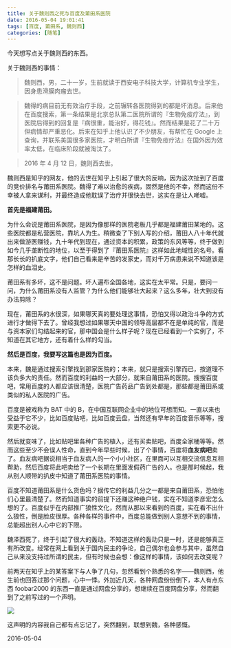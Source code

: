 ```yaml
---
title: 关于魏则西之死与百度及莆田系医院
date: 2016-05-04 19:01:41
tags: [百度, 莆田系, 魏则西]
categories: [随笔]
---
```


今天想写点关于魏则西的东西。

关于魏则西的事情：

> 魏则西，男，二十一岁，生前就读于西安电子科技大学，计算机专业学生，因身患滑膜肉瘤去世。

> 魏得的病目前无有效治疗手段，之前辗转各医院得到的都是坏消息。后来他在百度搜索，第一条结果是北京总队第二医院所谓的『生物免疫疗法』，到医院后得到的回复是『病很重，能治好，得花钱』。然而结果是花了二十万但病情却严重恶化。后来在知乎上他认识了不少朋友，有帮忙在 Google 上查询，并联系美国很多家医院，才明白所谓『生物免疫疗法』在国外因为效率太低，在临床阶段就被淘汰了。

> 2016 年 4 月 12 日，魏则西去世。

魏则西是知乎的网友，他的去世在知乎上引起了很大的反响，因为这次扯到了百度的竞价排名与莆田系医院。魏得了难以治愈的疾病，固然是他的不幸，然而这份不幸被人拿来谋利，并最终造成他耽误了治疗并很快去世，这实在是让人唏嘘。


<!-- more -->

**首先是福建莆田。**

为什么会说是莆田系医院，是因为像那样的医院老板几乎都是福建莆田某地的。这些医院都是私营医院，靠坑人为生。稍微查了下别人写的介绍，莆田人八十年代就出来做游医赚钱，九十年代到现在，通过资本的积累，政策的东风等等，终于做到如今几乎垄断性的地位，以至于得到了『莆田系医院』这样如此地域性的名号。看那长长的扒底文字，他们自己看来是辛苦的发家史，而对千万病患来说不知道该是怎样的血泪史。

莆田系有多坏，这不是问题。坏人遍布全国各地，这实在太平常。只是，要问一问，为什么莆田系没有人监管？为什么他们能够壮大起来？这么多年，壮大到没有办法剪除？

现在，莆田系的水很深，如果哪天真的要处理这事情，恐怕又得以政治斗争的方式进行才做得下去了。曾经我想过如果哪天中国的领导高层都不在是单纯的官，而是与资本家们勾结起来的官，那中国会是什么样子呢？现在已经看到一个实例了，不知道在其它地方，还有着什么样的勾当。

**然后是百度，我要写这篇也是因为百度。**

本来，魏是通过搜索引擎找到那家医院的；本来，就只是搜索引擎而已，按道理不该负多大的责任。然而百度的利益的一大部分，就来自莆田系的医院。搜搜百度吧，常用百度的人都应该很清楚，医院广告药品广告到处都是，那些都是莆田系或类似的私人医院的广告。

百度是被戏称为 BAT 中的 B，在中国互联网企业中的地位可想而知。一直以来也受益于它不少，比如百度贴吧，比如百度云盘，当然还有早年的百度音乐等等，搜索更不必说。

然后就变味了，比如贴吧里各种广告的植入，还有买卖贴吧，百度全家桶等等。然而这些至少不会误人性命，直到今年早些时候，出了个事情，百度将**血友病吧**卖了。血友病吧据说相当于血友病人的一个小小社区，在里面可以互相交流信息互相帮助，然后百度将此吧卖给了一个长期在里面发假药广告的人。也是那时候起，我从别人顺带的扒皮中知道了莆田系医院的事情。

百度不知道莆田系是什么货色吗？据传它的利益几分之一都是来自莆田系，恐怕他们心里最清楚了。然而知道事实的前提下还赚这种绝户钱，实在不知道李彦宏怎么想的了。百度似乎在内部推广狼性文化，然而从那以来看到的百度，实在看不出什么狼性，倒是脸皮很厚。各种各样的事件中，百度总能做到别人意想不到的事情，总能超出别人心中它的下限。

魏泽西死了，终于引起了很大的轰动。不知道这样的轰动只是一时，还是能够真正有所改变。经常在网上看到关于国内民主的争论，自己偶尔也会参与其中，虽然自己从来没支持过所谓的民主，但有时候也会想：像这样的事情，该如何去改变呢？

前两天在知乎上的某答案下与人争了几句，忽然看到个熟悉的名字——魏则西，他生前也回答过那个问题，心中一悸。外加近几天，各种网盘纷纷倒下，本人有点东西 foobar2000 的东西一直是通过网盘分享的，想继续在百度网盘分享，然而翻到了之前写过的一个声明。

![](/images/2016-05-04/Pic_20160504008.png)


这声明的内容我自己都有点忘记了，突然翻到，联想到魏，各种感慨。

2016-05-04







